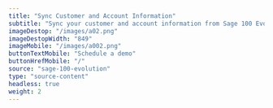 ```yaml
---
title: "Sync Customer and Account Information"
subtitle: "Sync your customer and account information from Sage 100 Evolution to our B2B Trade Store."
imageDestop: "/images/a02.png"
imageDestopWidth: "849"
imageMobile: "/images/a002.png"
buttonTextMobile: "Schedule a demo"
buttonHrefMobile: "/"
source: "sage-100-evolution"
type: "source-content"
headless: true
weight: 2
---
```


